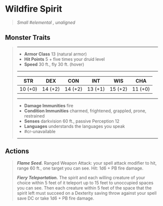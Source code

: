 # Wildfire Spirit
>*Small #elemental , unaligned*
## Monster Traits
>___
>- **Armor Class** 13 (natural armor)
>- **Hit Points** 5 + five times your druid level
>- **Speed** 30 ft., fly 30 ft. (hover)
>___
>|STR|DEX|CON|INT|WIS|CHA|
>|:---:|:---:|:---:|:---:|:---:|:---:|
>|10 (+0)|14 (+2)|14 (+2)|13 (+1)|15 (+2)|11 (+0)|
>___
>- **Damage Immunities** fire
>- **Condition Immunities** charmed, frightened, grappled, prone, restrained
>- **Senses** darkvision 60 ft., passive Perception 12
>- **Languages** understands the languages you speak
>- #cr-unavailable
>___
## Actions
>***Flame Seed.*** Ranged Weapon Attack: your spell attack modifier to hit, range 60 ft., one target you can see. Hit: 1d6 + PB fire damage.  
>
>***Fiery Teleportation.*** The spirit and each willing creature of your choice within 5 feet of it teleport up to 15 feet to unoccupied spaces you can see. Then each creature within 5 feet of the space that the spirit left must succeed on a Dexterity saving throw against your spell save DC or take 1d6 + PB fire damage.